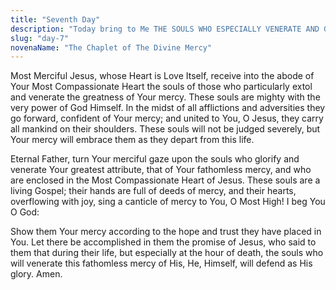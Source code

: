 ```yaml
---
title: "Seventh Day"
description: "Today bring to Me THE SOULS WHO ESPECIALLY VENERATE AND GLORIFY MY MERCY,* and immerse them in My mercy. These souls sorrowed most over my Passion and entered most deeply into My spirit. They are living images of My Compassionate Heart. These souls will shine with a special brightness in the next life. Not one of them will go into the fire of hell. I shall particularly defend each one of them at the hour of death."
slug: "day-7"
novenaName: "The Chaplet of The Divine Mercy"
---
```


Most Merciful Jesus, whose Heart is Love Itself, receive into the abode of Your Most Compassionate Heart the souls of those who particularly extol and venerate the greatness of Your mercy. These souls are mighty with the very power of God Himself. In the midst of all afflictions and adversities they go forward, confident of Your mercy; and united to You, O Jesus, they carry all mankind on their shoulders. These souls will not be judged severely, but Your mercy will embrace them as they depart from this life.

Eternal Father, turn Your merciful gaze upon the souls who glorify and venerate Your greatest attribute, that of Your fathomless mercy, and who are enclosed in the Most Compassionate Heart of Jesus. These souls are a living Gospel; their hands are full of deeds of mercy, and their hearts, overflowing with joy, sing a canticle of mercy to You, O Most High! I beg You O God:

Show them Your mercy according to the hope and trust they have placed in You. Let there be accomplished in them the promise of Jesus, who said to them that during their life, but especially at the hour of death, the souls who will venerate this fathomless mercy of His, He, Himself, will defend as His glory. Amen.
